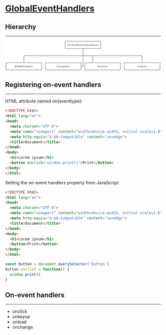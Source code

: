 # [GlobalEventHandlers](https://developer.mozilla.org/en-US/docs/Web/API/GlobalEventHandlers)

## Hierarchy
---

![](assets/global-event-handlers-hierarchy.svg)

## Registering on-event handlers
---

HTML attribute named on{eventtype}:
```html
<!DOCTYPE html>
<html lang="en">
<head>
  <meta charset="UTF-8">
  <meta name="viewport" content="width=device-width, initial-scale=1.0">
  <meta http-equiv="X-UA-Compatible" content="ie=edge">
  <title>Document</title>
</head>
<body>
  <h1>Lorem ipsum</h1>
  <button onclick="window.print()">Print</button>
</body>
</html>
```

Setting the on-event handlers property from JavaScript:
```html
<!DOCTYPE html>
<html lang="en">
<head>
  <meta charset="UTF-8">
  <meta name="viewport" content="width=device-width, initial-scale=1.0">
  <meta http-equiv="X-UA-Compatible" content="ie=edge">
  <title>Document</title>
</head>
<body>
  <h1>Lorem ipsum</h1>
  <button>Print</button>
</body>
</html>
```

```js
const button = document.querySelector('button')
button.onclick = function() {
  window.print()
}
```

## On-event handlers
---

* onclick
* onkeyup
* onload
* onchange